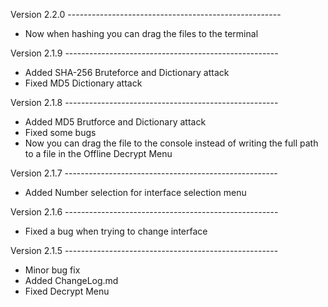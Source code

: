 Version 2.2.0 -----------------------------------------------------
  - Now when hashing you can drag the files to the terminal

Version 2.1.9 -----------------------------------------------------
  - Added SHA-256 Bruteforce and Dictionary attack
  - Fixed MD5 Dictionary attack

Version 2.1.8 -----------------------------------------------------
  - Added MD5 Brutforce and Dictionary attack
  - Fixed some bugs
  - Now you can drag the file to the console instead of writing the full path to a file in the Offline Decrypt Menu

Version 2.1.7 -----------------------------------------------------
  - Added Number selection for interface selection menu

Version 2.1.6 -----------------------------------------------------
  - Fixed a bug when trying to change interface

Version 2.1.5 -----------------------------------------------------
  - Minor bug fix
  - Added ChangeLog.md
  - Fixed Decrypt Menu
